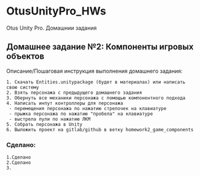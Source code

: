 # OtusUnityPro_HWs
Otus Unity Pro. Домашнии задания 

## Домашнее задание №2: Компоненты игровых объектов

Описание/Пошаговая инструкция выполнения домашнего задания:

    1. Скачать Entities.unitypackage (будет в материалах) или написать свою систему
    2. Взять персонажа с предыдущего домашнего задания
    3. Обернуть все механики персонажа с помощью компонентного подхода
    4. Написать инпут контроллеры для персонажа
     - перемещения персонажа по нажатию стрелочек на клавиатуре
     - прыжка персонажа по нажатию "пробела" на клавиатуре
     - выстрела пули по нажатию ЛКМ
    5. Собрать персонажа в Unity
    6. Выложить проект на gitlab/github в ветку homework2_game_components



### Сделано:
    1.Сделано 
    2.Сделано
    3.
